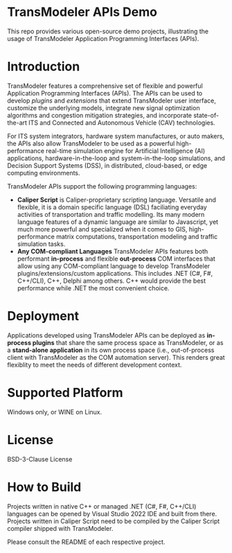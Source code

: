 # TransModeler APIs Demo
This repo provides various open-source demo projects,  illustrating the usage of TransModeler Application Programming Interfaces (APIs).

# Introduction
TransModeler features a comprehensive set of flexible and powerful Application Programming Interfaces (APIs). The APIs can be used to develop *plugins* and *extensions* that extend TransModeler user interface, customize the underlying models, integrate new signal optimization algorithms and congestion mitigation strategies, and incorporate state-of-the-art ITS and Connected and Autonomous Vehicle (CAV) technologies.  

For ITS system integrators, hardware system manufactures, or auto makers, the APIs also allow TransModeler to be used as a powerful high-performance real-time simulation engine for Artificial Intelligence (AI) applications,  hardware-in-the-loop and system-in-the-loop simulations, and Decision Support Systems (DSS),  in distributed, cloud-based, or edge computing environments.

TransModeler APIs support the following programming languages:

- **Caliper Script** is Caliper-proprietary scripting language. Versatile and flexible, it is a domain specific language (DSL) faciliating everyday activities of transportation and traffic modelling. Its many modern language features of a dynamic language are similar to Javascript, yet much more powerful and specialized when it comes to GIS, high-performance matrix computations, transportation modeling and traffic simulation tasks.
- **Any COM-compliant Languages** TransModeler APIs features both performant **in-process** and flexible **out-process** COM interfaces that allow using any COM-compliant language to develop TransModeler plugins/extensions/custom applications. This includes .NET (C#, F#, C++/CLI), C++, Delphi among others.  C++ would provide the best performance while .NET the most convenient choice.

# Deployment
Applications developed using TransModeler APIs can be deployed as **in-process plugins** that share the same process space as TransModeler, or as a **stand-alone application** in its own process space (i.e., out-of-process client with TransModeler as the COM automation server). This renders great flexiblity to meet the needs of different development context.

# Supported Platform
Windows only, or WINE on Linux.

# License
BSD-3-Clause License

# How to Build
Projects written in native C++ or managed .NET (C#, F#, C++/CLI) languages can be opened by Visual Studio 2022 IDE and built from there.  Projects written in Caliper Script need to be compiled by the Caliper Script compiler shipped with TransModeler. 

Please consult the README of each respective project.

